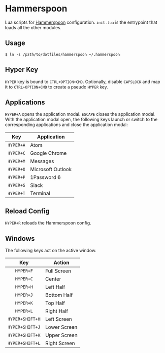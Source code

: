 # Hammerspoon

Lua scripts for [Hammerspoon](http://www.hammerspoon.org/) configuration. `init.lua` is the entrypoint that loads all the other modules.

## Usage

```
$ ln -s /path/to/dotfiles/hammerspoon ~/.hammerspoon
```

## Hyper Key

`HYPER` key is bound to `CTRL+OPTION+CMD`. Optionally, disable `CAPSLOCK` and map it to `CTRL+OPTION+CMD` to create a pseudo `HYPER` key.

## Applications

`HYPER+A` opens the application modal. `ESCAPE` closes the application modal. With the application modal open, the following keys launch or switch to the corresponding applications and close the application modal:

| Key       | Application       |
|:---------:| ----------------- |
| `HYPER+A` | Atom              |
| `HYPER+C` | Google Chrome     |
| `HYPER+M` | Messages          |
| `HYPER+O` | Microsoft Outlook |
| `HYPER+P` | 1Password 6       |
| `HYPER+S` | Slack             |
| `HYPER+T` | Terminal          |

## Reload Config

`HYPER+R` reloads the Hammerspoon config.

## Windows

The following keys act on the active window:

| Key             | Action       |
|:---------------:| ------------ |
| `HYPER+F`       | Full Screen  |
| `HYPER+C`       | Center       |
| `HYPER+H`       | Left Half    |
| `HYPER+J`       | Bottom Half  |
| `HYPER+K`       | Top Half     |
| `HYPER+L`       | Right Half   |
| `HYPER+SHIFT+H` | Left Screen  |
| `HYPER+SHIFT+J` | Lower Screen |
| `HYPER+SHIFT+K` | Upper Screen |
| `HYPER+SHIFT+L` | Right Screen |
